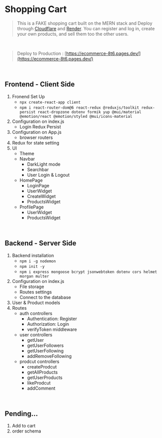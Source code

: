 # Shopping Cart

> This is a FAKE shopping cart built on the MERN stack and Deploy through [Cloudflare](https://www.cloudflare.com/) and [Render](https://dashboard.render.com/). You can register and log in, create your own products, and sell them too the other users.

<br />

> Deploy to Production : [https://ecommerce-8t6.pages.dev/](https://ecommerce-8t6.pages.dev/)

<br />

## Frontend - Client Side

1. Fronend Set Up
   - `npx create-react-app client`
   - `npm i react-router-dom@6 react-redux @reduxjs/toolkit redux-persist react-dropzone dotenv formik yup @mui/material @emotion/react @emotion/styled @mui/icons-material`
2. Configuration on index.js
   - Login Redux Persist
3. Configuration on App.js
   - browser routers
4. Redux for state setting
5. UI
   - Theme
   - Navbar
      - DarkLight mode
      - Searchbar
      - User Login & Logout
   - HomePage
     - LoginPage
      - UserWidget
      - CreateWidget
     - ProductsWidget
   - ProfilePage
     - UserWidget
     - ProductsWidget


<br />

## Backend - Server Side

1. Backend installation
   - `npm i -g nodemon`
   - `npm init -y`
   - `npm i express mongoose bcrypt jsonwebtoken dotenv cors helmet morgan multer`
2. Configuration on index.js
   - File storage
   - Routes settings
   - Connect to the database
3. User & Product models
4. Routes
   - auth controllers
     - Authentication: Register
     - Authorization: Login
     - verifyToken middleware
   - user controllers
     - getUser
     - getUserFollowers
     - getUserFollowing
     - addRemoveFollowing
   - prodcut controllers
     - createProdcut
     - getAllProducts
     - getUserProducts
     - likeProdcut
     - addComment

<br />

## Pending...
1. Add to cart
2. order schema
